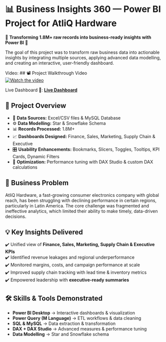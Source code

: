 # 📊 Business Insights 360 — Power BI Project for AtliQ Hardware  

🌟 **Transforming 1.8M+ raw records into business-ready insights with Power BI** 🌟 

The goal of this project was to transform raw business data into actionable insights by integrating multiple sources, applying advanced data modelling, and creating an interactive, user-friendly dashboard.

Video: ## 📽️ Project Walkthrough Video  
[![Watch the video](https://img.youtube.com/vi/n-B3MeFHRQE/0.jpg)](https://youtu.be/n-B3MeFHRQE)  


Live Dashboard 🔗: **[Live Dashboard](https://app.powerbi.com/view?r=eyJrIjoiNGUzODIzODQtZDhhNS00ZTVjLWFmYTYtMWRjMTAxOGE3OTI5IiwidCI6ImM2ZTU0OWIzLTVmNDUtNDAzMi1hYWU5LWQ0MjQ0ZGM1YjJjNCJ9&pageName=09147beda2932fc5f91e)** 

## 🔎 Project Overview  
- 🔗 **Data Sources:** Excel/CSV files & MySQL Database  
- ⚙️ **Data Modelling:** Star & Snowflake Schema  
- 📊 **Records Processed:** 1.8M+  
- 📈 **Dashboards Designed:** Finance, Sales, Marketing, Supply Chain & Executive  
- 🎛️ **Usability Enhancements:** Bookmarks, Slicers, Toggles, Tooltips, KPI Cards, Dynamic Filters  
- 🚀 **Optimization:** Performance tuning with DAX Studio & custom DAX calculations  


## 🚀 Business Problem  
AtliQ Hardware, a fast-growing consumer electronics company with global reach, has been struggling with declining performance in certain regions, particularly in Latin America. The core challenge was fragmented and ineffective analytics, which limited their ability to make timely, data-driven decisions.


## 💡 Key Insights Delivered  
✔️ Unified view of **Finance, Sales, Marketing, Supply Chain & Executive KPIs**  
✔️ Identified revenue leakages and regional underperformance  
✔️ Monitored margins, costs, and campaign performance at scale  
✔️ Improved supply chain tracking with lead time & inventory metrics  
✔️ Empowered leadership with **executive-ready summaries**  



## 🛠️ Skills & Tools Demonstrated  
- **Power BI Desktop** → Interactive dashboards & visualization  
- **Power Query (M Language)** → ETL workflows & data cleaning  
- **SQL & MySQL** → Data extraction & transformation  
- **DAX + DAX Studio** → Advanced measures & performance tuning  
- **Data Modelling** → Star and Snowflake schema 
